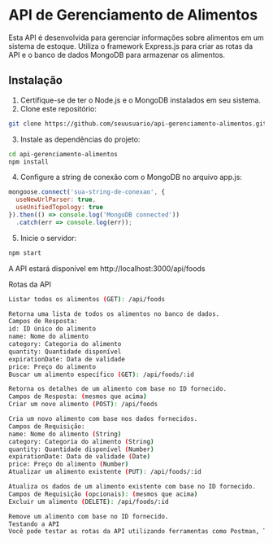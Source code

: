 # API de Gerenciamento de Alimentos

Esta API é desenvolvida para gerenciar informações sobre alimentos em um sistema de estoque. Utiliza o framework Express.js para criar as rotas da API e o banco de dados MongoDB para armazenar os alimentos.

## Instalação

1. Certifique-se de ter o Node.js e o MongoDB instalados em seu sistema.
2. Clone este repositório:

```bash
git clone https://github.com/seuusuario/api-gerenciamento-alimentos.git
```
3. Instale as dependências do projeto:
```bash
cd api-gerenciamento-alimentos
npm install
```

4. Configure a string de conexão com o MongoDB no arquivo app.js:
```javascript 
mongoose.connect('sua-string-de-conexao', {
  useNewUrlParser: true,
  useUnifiedTopology: true
}).then(() => console.log('MongoDB connected'))
  .catch(err => console.log(err));
```
5. Inicie o servidor:
```bash
npm start
```
A API estará disponível em http://localhost:3000/api/foods

Rotas da API
```bash
Listar todos os alimentos (GET): /api/foods

Retorna uma lista de todos os alimentos no banco de dados.
Campos de Resposta:
id: ID único do alimento
name: Nome do alimento
category: Categoria do alimento
quantity: Quantidade disponível
expirationDate: Data de validade
price: Preço do alimento
Buscar um alimento específico (GET): /api/foods/:id

Retorna os detalhes de um alimento com base no ID fornecido.
Campos de Resposta: (mesmos que acima)
Criar um novo alimento (POST): /api/foods

Cria um novo alimento com base nos dados fornecidos.
Campos de Requisição:
name: Nome do alimento (String)
category: Categoria do alimento (String)
quantity: Quantidade disponível (Number)
expirationDate: Data de validade (Date)
price: Preço do alimento (Number)
Atualizar um alimento existente (PUT): /api/foods/:id

Atualiza os dados de um alimento existente com base no ID fornecido.
Campos de Requisição (opcionais): (mesmos que acima)
Excluir um alimento (DELETE): /api/foods/:id

Remove um alimento com base no ID fornecido.
Testando a API
Você pode testar as rotas da API utilizando ferramentas como Postman, Thunder Client ou Insomnia.
```